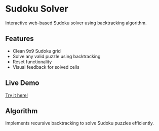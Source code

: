 # Sudoku Solver

Interactive web-based Sudoku solver using backtracking algorithm.

## Features
- Clean 9x9 Sudoku grid
- Solve any valid puzzle using backtracking
- Reset functionality
- Visual feedback for solved cells

## Live Demo
[Try it here!](https://YOUR_USERNAME.github.io/sudoku-solver/)

## Algorithm
Implements recursive backtracking to solve Sudoku puzzles efficiently.

